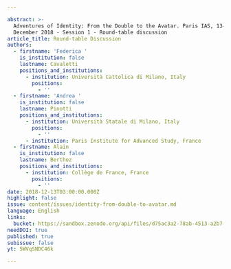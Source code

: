 ```yaml
---

abstract: >-
  Adventures of Identity: From the Double to the Avatar. Paris IAS, 13-14
  December 2018 - Session 1 - Round-table discussion
article_title: Round-table Discussion
authors:
  - firstname: 'Federica '
    is_institution: false
    lastname: Cavaletti
    positions_and_institutions:
      - institution: Università Cattolica di Milano, Italy
        positions:
          - ''
  - firstname: 'Andrea '
    is_institution: false
    lastname: Pinotti
    positions_and_institutions:
      - institution: Università Statale di Milano, Italy
        positions:
          - ''
      - institution: Paris Institute for Advanced Study, France
  - firstname: Alain
    is_institution: false
    lastname: Berthoz
    positions_and_institutions:
      - institution: Collège de France, France
        positions:
          - ''
date: 2018-12-13T03:00:00.000Z
highlight: false
issue: content/issues/identity-from-double-to-avatar.md
language: English
links:
  bucket: https://sandbox.zenodo.org/api/files/d75ac3a2-78ab-4513-a2b7-f3ec2d32a193
needDOI: true
published: true
subissue: false
yt: 5WVqSNDC46k

---
```









<Youtube yt="5WVqSNDC46k" caption="Round-table Discussion"></Youtube>
